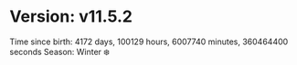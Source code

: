 # Version: v11.5.2
Time since birth: 4172 days, 100129 hours, 6007740 minutes, 360464400 seconds
Season: Winter ❄️
